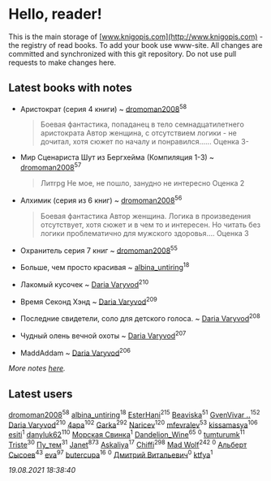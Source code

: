 # Hello, reader!
This is the main storage of [www.knigopis.com](http://www.knigopis.com) - the registry of read books.
To add your book use www-site. All changes are committed and synchronized with this git repository.
Do not use pull requests to make changes here.


## Latest books with notes
* Аристократ (серия 4 книги) ~ [dromoman2008](users/444/44461886-yandex)<sup>58</sup>
    > Боевая фантастика, попаданец в тело семнадцатилетнего аристократа
    > Автор женщина, с отсутствием логики - не дочитал, хотя сюжет по началу и понравился......
    > Оценка 3-

* Мир Сценариста Шут из Бергхейма (Компиляция 1-3) ~ [dromoman2008](users/444/44461886-yandex)<sup>57</sup>
    > Литrpg
    > Не мое, не пошло, занудно не интересно
    > Оценка 2

* Алхимик (серия из 6 книг) ~ [dromoman2008](users/444/44461886-yandex)<sup>56</sup>
    > Боевая фантастика
    > Автор женщина. Логика в произведения отсутствует, хотя сюжет и в чем то и интересен. Но читать без логики проблематично для мужского здоровья....
    > Оценка 3

* Охранитель серия 7 книг ~ [dromoman2008](users/444/44461886-yandex)<sup>55</sup>

* Больше, чем просто красивая ~ [albina_untiring](users/257/2579695-vkontakte)<sup>18</sup>

* Лакомый кусочек ~ [Daria Varyvod](users/829/829893410524253-facebook)<sup>210</sup>

* Время Секонд Хэнд ~ [Daria Varyvod](users/829/829893410524253-facebook)<sup>209</sup>

* Последние свидетели, соло для детского голоса. ~ [Daria Varyvod](users/829/829893410524253-facebook)<sup>208</sup>

* Чудный олень вечной охоты ~ [Daria Varyvod](users/829/829893410524253-facebook)<sup>207</sup>

* MaddAddam ~ [Daria Varyvod](users/829/829893410524253-facebook)<sup>206</sup>


_More notes [here](latest_books_with_notes.md)._


## Latest users
[dromoman2008](users/444/44461886-yandex)<sup>58</sup> 
[albina_untiring](users/257/2579695-vkontakte)<sup>18</sup> 
[EsterHani](users/305/30558181-vkontakte)<sup>215</sup> 
[Beaviska](users/102/10202544960024508-facebook)<sup>51</sup> 
[GvenVivar ..](users/158/158266434925901-facebook)<sup>152</sup> 
[Daria Varyvod](users/829/829893410524253-facebook)<sup>210</sup> 
[4apa](users/117/117392596378069249667-google)<sup>102</sup> 
[Garka](users/115/115753719718250012620-google)<sup>292</sup> 
[Naricev](users/107/107090515204537133928-google)<sup>120</sup> 
[mfevralev](users/140/140966150-vkontakte)<sup>53</sup> 
[kissamasya](users/684/68439978-vkontakte)<sup>106</sup> 
[esiti](users/463/463509228-vkontakte)<sup>1</sup> 
[danyluk62](users/374/374149854-vkontakte)<sup>110</sup> 
[Морская Свинка](users/147/1474032679114725758-mailru)<sup>1</sup> 
[Dandelion_Wine](users/586/58602788-vkontakte)<sup>65</sup> 
[](users/651/651537773-vkontakte)<sup>0</sup> 
[tumturumk](users/135/135685382-vkontakte)<sup>11</sup> 
[Triste](users/517/5175580462988229760-mailru)<sup>30</sup> 
[Пу_тем](users/344/3448154788585127-facebook)<sup>31</sup> 
[Janet](users/108/108113656204404967440-google)<sup>873</sup> 
[Askaliya](users/326/326783541-vkontakte)<sup>17</sup> 
[Chiffi](users/105/105831994080785626680-google)<sup>298</sup> 
[Mad Wolf](users/947/94738840-vkontakte)<sup>242</sup> 
[](users/112/112028192141409506684-google)<sup>0</sup> 
[Альберт Сысоев](users/474/47446642-vkontakte)<sup>43</sup> 
[eva](users/111/111656270551033014778-google)<sup>97</sup> 
[butercupa](users/193/193697993-vkontakte)<sup>16</sup> 
[](users/371/371631802-vkontakte)<sup>0</sup> 
[Дмитрий Витальевич](users/116/116650782618177766821-google)<sup>0</sup> 
[ktfya](users/954/954200493-yandex)<sup>1</sup> 


_19.08.2021 18:38:40_
